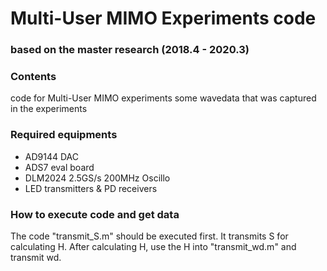 # Multi-User MIMO Experiments code

### based on the master research (2018.4 - 2020.3)

### Contents
code for Multi-User MIMO experiments
some wavedata that was captured in the experiments

### Required equipments
- AD9144 DAC
- ADS7 eval board
- DLM2024 2.5GS/s 200MHz Oscillo
- LED transmitters & PD receivers

### How to execute code and get data
The code "transmit_S.m" should be executed first. It transmits S for calculating H.
After calculating H, use the H into "transmit_wd.m" and transmit wd.
